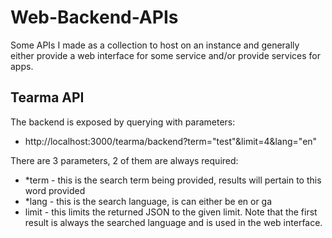 # Web-Backend-APIs
Some APIs I made as a collection to host on an instance and generally either provide a web interface for some service and/or provide services for apps.

## Tearma API
The backend is exposed by querying with parameters:

* http://localhost:3000/tearma/backend?term="test"&limit=4&lang="en"

There are 3 parameters, 2 of them are always required:
* *term - this is the search term being provided, results will pertain to this word provided
* *lang - this is the search language, is can either be en or ga
* limit - this limits the returned JSON to the given limit. Note that the first result is always the searched language and is used in the web interface.
